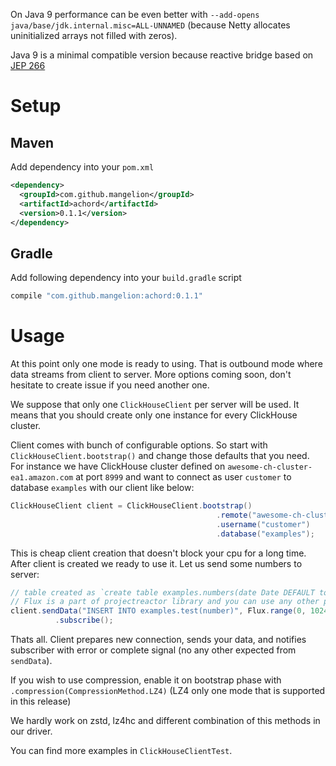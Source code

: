 On Java 9 performance can be even better with `--add-opens java/base/jdk.internal.misc=ALL-UNNAMED`
(because Netty allocates uninitialized arrays not filled with zeros).

Java 9 is a minimal compatible version because reactive bridge based on [JEP 266](http://openjdk.java.net/jeps/266)

# Setup
## Maven

Add dependency into your `pom.xml`
```xml
<dependency>
  <groupId>com.github.mangelion</groupId>
  <artifactId>achord</artifactId>
  <version>0.1.1</version>
</dependency>
```

## Gradle

Add following dependency into your `build.gradle` script
```groovy
compile "com.github.mangelion:achord:0.1.1"
```

# Usage

At this point only one mode is ready to using. That is outbound mode where data streams from client to server.
More options coming soon, don't hesitate to create issue if you need another one.

We suppose that only one `ClickHouseClient` per server will be used. It means that you should create only one instance for every ClickHouse cluster.

Client comes with bunch of configurable options. So start with `ClickHouseClient.bootstrap()` and change those defaults that you need.
For instance we have ClickHouse cluster defined on `awesome-ch-cluster-ea1.amazon.com` at port `8999` and want to connect as user  `customer` to database `examples` with our client like below:
```java
ClickHouseClient client = ClickHouseClient.bootstrap()
                                              .remote("awesome-ch-cluster-ea1.amazon.com", 8999)
                                              .username("customer")
                                              .database("examples");
```

This is cheap client creation that doesn't block your cpu for a long time.
After client is created we ready to use it. Let us send some numbers to server:
```java
// table created as `create table examples.numbers(date Date DEFAULT toDate(now()), number UInt32 number)`  
// Flux is a part of projectreactor library and you can use any other provider like akka-streams, rxjava2, and so on  
client.sendData("INSERT INTO examples.test(number)", Flux.range(0, 1024).map(i -> new Object[] { i }))
          .subscribe();
```
Thats all. Client prepares new connection, sends your data, and notifies subscriber with error or complete signal (no any other expected from `sendData`).

If you wish to use compression, enable it on bootstrap phase with `.compression(CompressionMethod.LZ4)` (LZ4 only one mode that is supported in this release)

We hardly work on zstd, lz4hc and different combination of this methods in our driver.

You can find more examples in `ClickHouseClientTest`.
